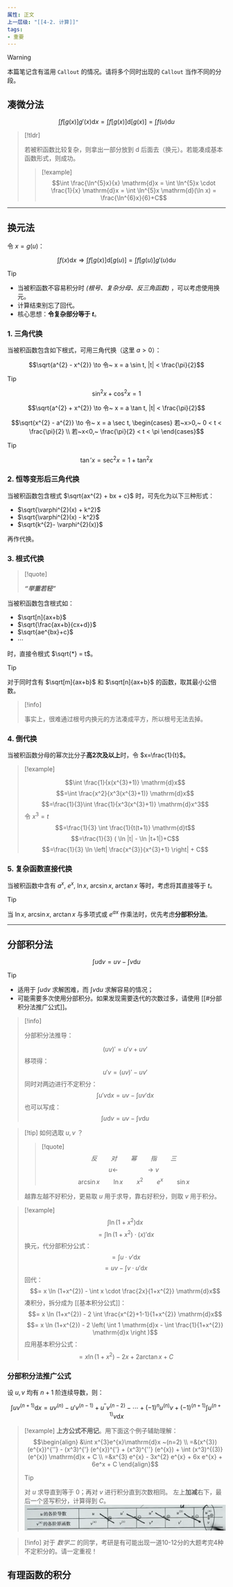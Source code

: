 ```yaml
---
属性: 正文
上一层级: "[[4-2. 计算]]"
tags:
- 重要
---
```


> [!warning] 
> 本篇笔记含有滥用 `Callout` 的情况。请将多个同时出现的 `Callout` 当作不同的分段。

## 凑微分法

$$\int f[g(x)] g'(x) \mathrm{d}x = \int f[g(x)] \mathrm{d}[g(x)] = \int f(u) \mathrm{d}u$$

> [!tldr]
>  
> 若被积函数比较复杂，则拿出一部分放到 $\mathrm{d}$ 后面去（换元）。若能凑成基本函数形式，则成功。
> 
> > [!example] 
> > $$\int \frac{\ln^{5}x}{x} \mathrm{d}x = \int \ln^{5}x \cdot \frac{1}{x} \mathrm{d}x = \int \ln^{5}x \mathrm{d}(\ln x) = \frac{\ln^{6}x}{6}+C$$

---

## 换元法

令 $x=g(u)$：

$$\int f(x) \mathrm{d}x \Longrightarrow \int f[g(x)] \mathrm{d}[g(u)] = \int f[g(u)]g'(u) \mathrm{d}u$$

>[!tip] 
>
> - 当被积函数不容易积分时 *(根号、复杂分母、反三角函数)* ，可以考虑使用换元。
> - 计算结束别忘了回代。
> - 核心思想：**令复杂部分等于 $t$**。

### 1. 三角代换

当被积函数包含如下根式，可用三角代换（这里 $a>0$）：

$$\sqrt{a^{2} - x^{2}} \to 令~ x = a \sin t, |t| < \frac{\pi}{2}$$

> [!tip] 
> $$\sin ^{2}x + \cos ^{2}x = 1$$

$$\sqrt{a^{2} + x^{2}} \to 令~ x = a \tan t, |t| < \frac{\pi}{2}$$

$$\sqrt{x^{2} - a^{2}} \to 令~ x = a \sec t, \begin{cases} 若~x>0,~ 0 < t < \frac{\pi}{2}  \\ 若~x<0,~ \frac{\pi}{2} < t < \pi \end{cases}$$

> [!tip] 
> $$\tan' x = \sec ^{2}x = 1 + \tan ^{2}x$$

### 2. 恒等变形后三角代换

当被积函数包含根式 $\sqrt{ax^{2} + bx + c}$ 时，可先化为以下三种形式：

- $\sqrt{\varphi^{2}(x) + k^2}$
- $\sqrt{\varphi^{2}(x) - k^2}$
- $\sqrt{k^{2}- \varphi^{2}(x)}$

再作代换。

### 3. 根式代换

> [!quote] 
> 
> ***“举重若轻”***

当被积函数包含根式如：

- $\sqrt[n]{ax+b}$
- $\sqrt{\frac{ax+b}{cx+d}}$
- $\sqrt{ae^{bx}+c}$
- $\cdots$

时，直接令根式 $\sqrt{*} = t$。

> [!tip] 
>
> 对于同时含有 $\sqrt[m]{ax+b}$ 和 $\sqrt[n]{ax+b}$ 的函数，取其最小公倍数。

> [!info]
>  
> 事实上，很难通过根号内换元的方法凑成平方，所以根号无法去掉。

### 4. 倒代换

当被积函数分母的幂次比分子**高2次及以上**时，令 $x=\frac{1}{t}$。

> [!example] 
> 
> $$\int \frac{1}{x(x^{3}+1)} \mathrm{d}x$$
> $$=\int \frac{x^2}{x^3(x^{3}+1)} \mathrm{d}x$$
> $$=\frac{1}{3}\int \frac{1}{x^3(x^{3}+1)} \mathrm{d}x^3$$
> 令 $x^{3} = t$
> $$=\frac{1}{3} \int \frac{1}{t(t+1)} \mathrm{d}t$$
> $$=\frac{1}{3} ( \ln |t| - \ln |t+1|)+C$$
> $$=\frac{1}{3} \ln \left| \frac{x^{3}}{x^{3}+1} \right| + C$$

### 5. 复杂函数直接代换

当被积函数中含有 $a^{x},~e^{x},~\ln x,~ \arcsin x,~ \arctan x$ 等时，考虑将其直接等于 $t$。

> [!tip]
>  
> 当 $\ln x,~ \arcsin x,~ \arctan x$ 与多项式或 $e^{ax}$ 作乘法时，优先考虑**分部积分法**。

---

## 分部积分法

$$\int u \mathrm{d}v = uv - \int v \mathrm{d}u$$

> [!tip] 
> - 适用于 $\int u \mathrm{d}v$ 求解困难，而 $\int v \mathrm{d}u$ 求解容易的情况；
> - 可能需要多次使用分部积分。如果发现需要迭代的次数过多，请使用 [[#分部积分法推广公式]]。

> [!info] 
> 
> 分部积分法推导：
> 
> $$(uv)' = u'v + uv'$$
> 移项得：
> $$u'v = (uv)' - uv'$$
> 同时对两边进行不定积分：
> $$\int u'v \mathrm{d}x = uv - \int uv' \mathrm{d}x$$
> 也可以写成：
> $$\int u \mathrm{d}v = uv - \int v \mathrm{d}u$$

> [!tip] 如何选取 $u,v$ ？
> 
> > [!quote] 
> > $$反 \qquad 对 \qquad 幂 \qquad 指 \qquad 三$$
> > $$u \longleftarrow   \qquad \qquad \longrightarrow v$$
> > $$\arcsin x \qquad \ln x \qquad x^{2} \qquad e^{x} \qquad \sin x$$
> 
> 越靠左越不好积分，更易取 $u$ 用于求导，靠右好积分，则取 $v$ 用于积分。

> [!example] 
> $$\int \ln (1+x^{2}) \mathrm{d}x$$
> $$=\int \ln (1+x^{2}) \cdot (x)' \mathrm{d}x$$
> 换元，代分部积分公式：
> $$=\int u \cdot v' \mathrm{d}x$$
> $$= uv - \int v \cdot u' \mathrm{d}x$$
> 回代：
> $$= x \ln (1+x^{2}) - \int x \cdot \frac{2x}{1+x^{2}} \mathrm{d}x$$
> 凑积分，拆分成为 [[基本积分公式]]：
> $$= x \ln (1+x^{2}) - 2 \int \frac{x^{2}+1-1}{1+x^{2}} \mathrm{d}x$$
> $$= x \ln (1+x^{2}) - 2 \left( \int 1 \mathrm{d}x - \int \frac{1}{1+x^{2}} \mathrm{d}x \right )$$
> 应用基本积分公式：
> $$= x \ln (1+x^{2}) - 2x + 2 \arctan x + C$$

### 分部积分法推广公式

设 $u, v$ 均有 $n+1$ 阶连续导数，则：

$$\int uv^{(n+1)} \mathrm{d}x =uv^{(n)} - u'v^{(n-1)} + u^{''}v^{(n-2)} - \cdots + (-1)^{n} u^{(n)}v + (-1)^{(n+1)} \int u^{(n+1)}v \mathrm{d}x$$

> [!example] 
> **上方公式不用记**。用下面这个例子辅助理解：
> $$\begin{align} &\int x^{3}e^{x}\mathrm{d}x ~(n=2) \\ =&(x^{3}) (e^{x})^{''} - (x^3)^{'} (e^{x})^{'} + (x^3)^{''} (e^{x}) + \int (x^3)^{(3)} (e^{x}) \mathrm{d}x + C \\ =&x^{3} e^{x} - 3x^{2} e^{x} + 6x e^{x} + 6e^x + C \end{align}$$
> > [!tip] 
> > 对 $u$ 求导直到等于 $0$；再对 $v$ 进行积分直到次数相同。
> > 左上**加减**右下，最后一个竖写积分，计算得到 $C$。
> > ![分部积分](assets/fenbu_exp.png) 

> [!info] 
> 对于 *数学二* 的同学，考研是有可能出现一道10-12分的大题考完4种不定积分的。请一定重视！

## 有理函数的积分

